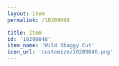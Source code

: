 ```yaml
---
layout: item
permalink: /10200046

title: Item
id: '10200046'
item_name: 'Wild Shaggy Cut'
icon_url: 'customize/10200046.png'
---
```

